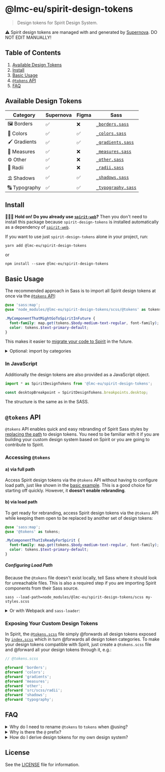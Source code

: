 # @lmc-eu/spirit-design-tokens

> Design tokens for Spirit Design System.

⚠️ Spirit design tokens are managed with and generated by [Supernova]. DO NOT EDIT MANUALLY!

## Table of Contents

1. [Available Design Tokens](#available-design-tokens)
2. [Install](#install)
3. [Basic Usage](#basic-usage)
4. [`@tokens` API](#tokens-api)
5. [FAQ](#faq)

## Available Design Tokens

| Category      | Supernova | Figma | Sass                 |
| ------------- | --------- | ----- | -------------------- |
| 🖼 Borders    | ✅        | ❌    | [`_borders.sass`]    |
| 🎨 Colors     | ✅        | ✅    | [`_colors.sass`]     |
| 🖌️ Gradients  | ✅        | ✅    | [`_gradients.sass`]  |
| 📏️ Measures  | ✅        | ❌    | [`_measures.sass`]   |
| ⚙️ Other      | ✅        | ❌    | [`_other.sass`]      |
| 🎱 Radii      | ✅        | ❌    | [`_radii.sass`]      |
| ⛱ Shadows    | ✅        | ✅    | [`_shadows.sass`]    |
| 🔠 Typography | ✅        | ✅    | [`_typography.sass`] |

## Install

🙋🏻‍♂️ **Hold on! Do you already use [`spirit-web`]?** Then you don't need to
install this package because `spirit-design-tokens` is installed automatically
as a dependency of [`spirit-web`].

If you want to use just `spirit-design-tokens` alone in your project, run:

```shell
yarn add @lmc-eu/spirit-design-tokens
```

or

```shell
npm install --save @lmc-eu/spirit-design-tokens
```

## Basic Usage

The recommended approach in Sass is to import all Spirit design tokens at once
via the [`@tokens` API](#tokens-api):

```scss
@use 'sass:map';
@use 'node_modules/@lmc-eu/spirit-design-tokens/scss/@tokens' as tokens;

.MyComponentThatMightGoToSpiritInFuture {
  font-family: map.get(tokens.$body-medium-text-regular, font-family);
  color: tokens.$text-primary-default;
}
```

This makes it easier to [migrate your code to Spirit][migrate-to-spirit] in the
future.

<details>
<summary>Optional: import by categories</summary>

You can also import individual design token files by categories, e.g.:

```scss
@use 'sass:map';
@use 'node_modules/@lmc-eu/spirit-design-tokens/scss/colors';
@use 'node_modules/@lmc-eu/spirit-design-tokens/scss/typography';

.MyComponent {
  font-family: map.get(typography.$body-medium-text-regular, font-family);
  color: colors.$text-primary-default;
}
```

This approach is a bit more descriptive and thus provides slightly better
developer experience. You may find it more convenient in situations you
**don't** suppose your code will make its way to Spirit as this approach is
incompatible with `@tokens` API that makes rebranding possible.

</details>

### In JavaScript

Additionally the design tokens are also provided as a JavaScript object.

```js
import * as SpiritDesignTokens from '@lmc-eu/spirit-design-tokens';

const desktopBreakpoint = SpiritDesignTokens.breakpoints.desktop;
```

The structure is the same as in the SASS.

## `@tokens` API

`@tokens` API enables quick and easy rebranding of Spirit Sass styles by
[replacing the path](#b-via-load-path) to design tokens. You need to be familiar
with it if you are building your custom design system based on Spirit or you are
going to contribute to Spirit.

### Accessing `@tokens`

#### a) via full path

Access Spirit design tokens via the `@tokens` API without having to configure
load path, just like shown in the [basic example](#basic-usage). This is a good
choice for starting off quickly. However, it **doesn't enable rebranding**.

#### b) via load path

To get ready for rebranding, access Spirit design tokens via the `@tokens` API
while keeping them open to be replaced by another set of design tokens:

```scss
@use 'sass:map';
@use '@tokens' as tokens;

.MyComponentThatIsReadyForSpirit {
  font-family: map.get(tokens.$body-medium-text-regular, font-family);
  color: tokens.$text-primary-default;
}
```

##### Configuring Load Path

Because the `@tokens` file doesn't exist locally, tell Sass where it should
look for unreachable files. This is also a required step if you are importing
Spirit components from their Sass source.

```shell
sass --load-path=node_modules/@lmc-eu/spirit-design-tokens/scss my-styles.scss
```

<details>
<summary>Or with Webpack and <code>sass-loader</code>:</summary>

```javascript
// webpack.config.js

// …
module: {
  rules: [
    {
      test: /\.scss$/,
      use: [
        'style-loader',
        'css-loader',
        {
          loader: 'sass-loader',
          options: {
            sassOptions: {
              includePaths: [
                path.resolve(__dirname, 'node_modules'),
                path.resolve(__dirname, 'node_modules/@lmc-eu/spirit-design-tokens/scss'),
            },
          },
        },
      ],
    },
  ];
}
// …
```

</details>

### Exposing Your Custom Design Tokens

In Spirit, the [`@tokens.scss`] file simply @forwards all design tokens exposed
by [`index.scss`] which in turn @forwards all design token categories. To make
your design tokens compatible with Spirit, just create a `@tokens.scss` file and
@forward all your design tokens through it, e.g.:

```scss
// @tokens.scss

@forward 'borders';
@forward 'colors';
@forward 'gradients';
@forward 'measures';
@forward 'other';
@forward 'src/scss/radii';
@forward 'shadows';
@forward 'typography';
```

## FAQ

<details>
<summary>
Why do I need to rename <code>@tokens</code> to <code>tokens</code> when @using?
</summary>

Because @using the `@tokens` module without renaming would produce an error:

```log
Error: Invalid Sass identifier "@tokens"
  ╷
1 │ @use '@tokens';
  │ ^^^^^^^^^^^^^^
```

</details>

<details>
<summary>Why is there the <code>@</code> prefix?</summary>

We prefix the `@tokens.scss` file with `@` to differentiate it from other Sass
files in the directory.

In order for developers to know the file behaves differently than usual Sass
partials, a `@` prefix is added to mark this behavior both in filesystem and
inside Sass files. As a result, it's clear why e.g. `@use 'tools'` refers to
a local file and `@use '@tokens'` does not. However, **it's only a naming
convention,** there is no special tooling or configuration for Sass partials
starting with `@`.

Imported module **needs to be renamed to be compatible with SCSS** syntax
when it's used later on. That's why `@use '@tokens' as tokens`.

Look at the following snippets and compare which one offers better
comprehensibility.

Without `@` prefix:

```scss
// _Button.scss

@use 'tools'; // Calls './_tools.scss'. You don't have to explain this to me.
@use 'tokens'; // Wait, this file doesn't exist… What's going on here? Is it
// an error?
```

With `@` prefix:

```scss
// _Button.scss

@use 'tools'; // Calls './_tools.scss'.
@use '@tokens' as tokens; // OK, './_@tokens.scss' is not here, but the at-sign
// prefix suggests a special behavior. Maybe I'll learn more in the docs?
```

</details>

<details>
<summary>How do I derive design tokens for my own design system?</summary>

**Creating a custom design system derived from Spirit? Great to hear that! 🎉**

While it's perfectly OK to develop custom components that may not find their way
back to Spirit, your design tokens need to **include all Spirit design tokens**
anyway, so all Spirit components you are going to reuse work correctly with your
brand.

Simply put, if you are going to build a design system based on Spirit:

1. copy and paste all design tokens from here,
2. alter their values to fit your needs,
3. feel free to add anything necessary on top of that,
4. use your design tokens in your code (and compile Spirit with them).

To make your Sass design tokens compatible with Spirit, don't forget to expose
them via your custom [`@tokens` API](#tokens-api).

</details>

## License

See the [LICENSE](LICENSE.md) file for information.

[supernova]: https://spirit.supernova-docs.io
[`@tokens.scss`]: src/scss/@tokens.scss
[`index.scss`]: src/scss/index.scss
[`_borders.sass`]: src/scss/_borders.scss
[`_colors.sass`]: src/scss/generated/_colors.scss
[`_gradients.sass`]: src/scss/generated/_gradients.scss
[`_measures.sass`]: src/scss/generated/_measures.scss
[`_other.sass`]: src/scss/_other.scss
[`_radii.sass`]: src/scss/_radii.scss
[`_shadows.sass`]: src/scss/generated/_shadows.scss
[`_typography.sass`]: src/scss/_typography.scss
[`spirit-web`]: https://github.com/lmc-eu/spirit-design-system/tree/main/packages/web
[migrate-to-spirit]: https://github.com/lmc-eu/spirit-design-system/blob/main/packages/web/CONTRIBUTING.md#migrating-your-components-to-spirit
